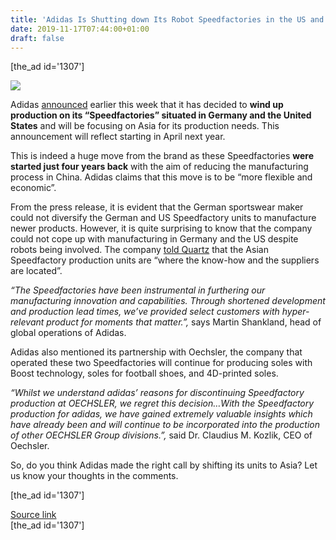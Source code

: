 ```yaml
---
title: 'Adidas Is Shutting down Its Robot Speedfactories in the US and Germany'
date: 2019-11-17T07:44:00+01:00
draft: false
---
```


\[the\_ad id='1307'\]  
  

  
![](https://beebom.com/wp-content/uploads/2018/06/Shutterstock-Adidas-Logo-website.jpg)

Adidas [announced](https://www.adidas-group.com/en/media/news-archive/press-releases/2019/adidas-deploys-speedfactory-technology-at-asian-suppliers-by-end-2019/) earlier this week that it has decided to **wind up production on its “Speedfactories” situated in Germany and the United States** and will be focusing on Asia for its production needs. This announcement will reflect starting in April next year.  

This is indeed a huge move from the brand as these Speedfactories **were started just four years back** with the aim of reducing the manufacturing process in China. Adidas claims that this move is to be “more flexible and economic”.  

From the press release, it is evident that the German sportswear maker could not diversify the German and US Speedfactory units to manufacture newer products. However, it is quite surprising to know that the company could not cope up with manufacturing in Germany and the US despite robots being involved. The company [told Quartz](https://qz.com/1746152/adidas-is-shutting-down-its-speedfactories-in-germany-and-the-us/) that the Asian Speedfactory production units are “where the know-how and the suppliers are located”.  

_“The Speedfactories have been instrumental in furthering our manufacturing innovation and capabilities. Through shortened development and production lead times, we’ve provided select customers with hyper-relevant product for moments that matter.”,_ says Martin Shankland, head of global operations of Adidas.  

Adidas also mentioned its partnership with Oechsler, the company that operated these two Speedfactories will continue for producing soles with Boost technology, soles for football shoes, and 4D-printed soles.  

_“Whilst we understand adidas’ reasons for discontinuing Speedfactory production at OECHSLER, we regret this decision…With the Speedfactory production for adidas, we have gained extremely valuable insights which have already been and will continue to be incorporated into the production of other OECHSLER Group divisions.”,_ said Dr. Claudius M. Kozlik, CEO of Oechsler.  

So, do you think Adidas made the right call by shifting its units to Asia? Let us know your thoughts in the comments.  

  
  
\[the\_ad id='1307'\]  
  
[Source link](https://beebom.com/adidas-shutting-down-speedfactories-us-germany/)  
\[the\_ad id='1307'\]